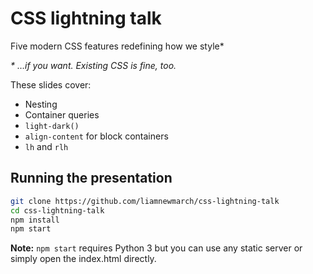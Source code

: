 # CSS lightning talk

Five modern CSS features redefining how we style*

_\* …if you want. Existing CSS is fine, too._

These slides cover:

* Nesting
* Container queries
* `light-dark()`
* `align-content` for block containers
* `lh` and `rlh`

## Running the presentation

```sh
git clone https://github.com/liamnewmarch/css-lightning-talk
cd css-lightning-talk
npm install
npm start
```

__Note:__ `npm start` requires Python 3 but you can use any static server or simply open the index.html directly.

